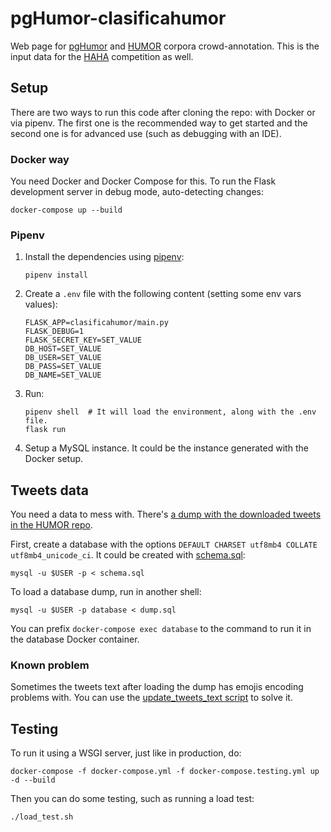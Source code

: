 # pgHumor-clasificahumor

Web page for [pgHumor](https://github.com/pln-fing-udelar/pghumor) and
[HUMOR](https://github.com/pln-fing-udelar/humor) corpora
crowd-annotation. This is the input data for the
[HAHA](http://www.fing.edu.uy/inco/grupos/pln/haha) competition as well.

## Setup

There are two ways to run this code after cloning the repo: with Docker
or via pipenv. The first one is the recommended way to get started and
the second one is for advanced use (such as debugging with an IDE).

### Docker way

You need Docker and Docker Compose for this. To run the Flask
development server in debug mode, auto-detecting changes:

```shell
docker-compose up --build
```

### Pipenv

1. Install the dependencies using [pipenv](https://docs.pipenv.org/):

    ```shell
    pipenv install
    ```

2. Create a `.env` file with the following content (setting some env
vars values):

    ```
    FLASK_APP=clasificahumor/main.py
    FLASK_DEBUG=1
    FLASK_SECRET_KEY=SET_VALUE
    DB_HOST=SET_VALUE
    DB_USER=SET_VALUE
    DB_PASS=SET_VALUE
    DB_NAME=SET_VALUE
    ```

3. Run:

    ```shell
    pipenv shell  # It will load the environment, along with the .env file.
    flask run
    ```

4. Setup a MySQL instance. It could be the
instance generated with the Docker setup.


## Tweets data

You need a data to mess with.
There's [a dump with the downloaded tweets in the HUMOR
repo](https://github.com/pln-fing-udelar/humor/blob/master/extraction/dump-tweets-without-votes.sql).

First, create a database with the options
`DEFAULT CHARSET utf8mb4 COLLATE utf8mb4_unicode_ci`. It could be
created with [schema.sql](schema.sql):

```shell
mysql -u $USER -p < schema.sql
```

To load a database dump, run in another shell:

```shell
mysql -u $USER -p database < dump.sql
```

You can prefix `docker-compose exec database` to the command to run it
in the database Docker container.

### Known problem

Sometimes the tweets text after loading the dump has emojis encoding
problems with. You can use the [update_tweets_text script](https://github.com/pln-fing-udelar/humor/blob/master/extraction/update_tweets_text.py)
to solve it.

## Testing

To run it using a WSGI server, just like in production, do:

```shell
docker-compose -f docker-compose.yml -f docker-compose.testing.yml up -d --build
```

Then you can do some testing, such as running a load test:

```shell
./load_test.sh
```
